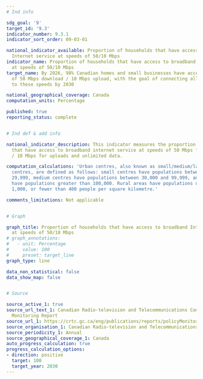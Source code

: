 ```yaml
---
# Ind info

sdg_goal: '9'
target_id: '9.3'
indicator_number: 9.3.1
indicator_sort_order: 09-03-01

national_indicator_available: Proportion of households that have access to broadband
  Internet service at speeds of 50/10 Mbps
indicator_name: Proportion of households that have access to broadband Internet service
  at speeds of 50/10 Mbps
target_name: By 2026, 98% Canadian homes and small businesses have access to speeds
  of 50 Mbps download / 10 Mbps upload, with the goal of connecting all Canadians
  to these speeds by 2030

national_geographical_coverage: Canada
computation_units: Percentage

published: true
reporting_status: complete


# Ind def & add info

national_indicator_description: This indicator measures the proportion of households
  that have access to broadband internet service at speeds of 50 Mbps for downloads
  / 10 Mbps for uploads and unlimited data.

computation_calculations: 'Urban centres, also known as small/medium/large population
  centres, are defined as follows: small centres have populations between 1,000 and
  29,999, medium centres have populations between 30,000 and 99,999, and large centres
  have populations greater than 100,000. Rural areas have populations of less than
  1,000, or fewer than 400 people per square kilometre.'

comments_limitations: Not applicable


# Graph 

graph_title: Proportion of households that have access to broadband Internet service
  at speeds of 50/10 Mbps
# graph_annotations:
#   - unit: Percentage
#     value: 100
#     preset: target_line
graph_type: line

data_non_statistical: false
data_show_map: false


# Source

source_active_1: true
source_url_text_1: Canadian Radio-television and Telecommunications Commission. Communications
  Monitoring Report
source_url_1: https://crtc.gc.ca/eng/publications/reports/policyMonitoring/2020/cmr4.htm
source_organisation_1: Canadian Radio-television and Telecommunications Commission
source_periodicity_1: Annual
source_geographical_coverage_1: Canada
auto_progress_calculation: true
progress_calculation_options:
- direction: positive
  target: 100
  target_year: 2030
---
```

